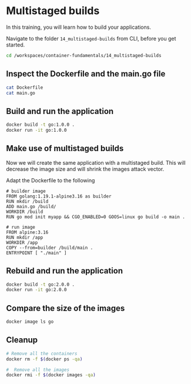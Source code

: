 # Multistaged builds

In this training, you will learn how to build your applications.

Navigate to the folder `14_multistaged-builds` from CLI, before you get started.

```bash
cd /workspaces/container-fundamentals/14_multistaged-builds
```

## Inspect the Dockerfile and the main.go file

```bash
cat Dockerfile
cat main.go
```

## Build and run the application

```bash
docker build -t go:1.0.0 . 
docker run -it go:1.0.0
```

## Make use of multistaged builds

Now we will create the same application with a multistaged build. This will decrease the image size and will shrink the images attack vector.

Adapt the Dockerfile to the following

```docker
# builder image
FROM golang:1.19.1-alpine3.16 as builder
RUN mkdir /build
ADD main.go /build/
WORKDIR /build
RUN go mod init myapp && CGO_ENABLED=0 GOOS=linux go build -o main .

# run image
FROM alpine:3.16
RUN mkdir /app
WORKDIR /app
COPY --from=builder /build/main .
ENTRYPOINT [ "./main" ]
```

## Rebuild and run the application

```bash
docker build -t go:2.0.0 . 
docker run -it go:2.0.0
```

## Compare the size of the images

```bash
docker image ls go
```

## Cleanup

```bash
# Remove all the containers
docker rm -f $(docker ps -qa)

#  Remove all the images
docker rmi -f $(docker images -qa)
```